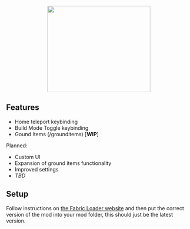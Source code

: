 <p align = "center">
   <img width="280" height="235" src="https://user-images.githubusercontent.com/62683395/156620547-ea718817-fefc-4bf1-82bb-21624077af34.png">
</p>

## Features

* Home teleport keybinding
* Build Mode Toggle keybinding
* Gound Items (/grounditems) [**WIP**]

Planned:
* Custom UI
* Expansion of ground items functionality
* Improved settings
* *TBD*

## Setup

Follow instructions on [the Fabric Loader website](https://fabricmc.net/) and then put the correct version of the mod into your mod folder, this should just be the latest version. 
